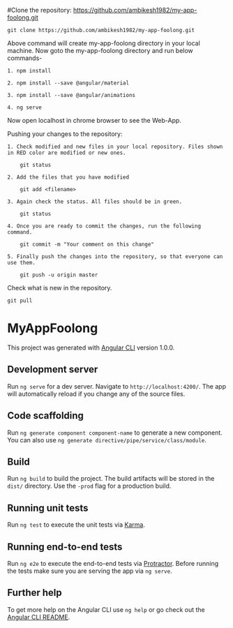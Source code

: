 #Clone the repository: https://github.com/ambikesh1982/my-app-foolong.git

	git clone https://github.com/ambikesh1982/my-app-foolong.git

Above command will create my-app-foolong directory in your local machine.
Now goto the my-app-foolong directory and run below commands-

	1. npm install

	2. npm install --save @angular/material

	3. npm install --save @angular/animations

	4. ng serve

Now open localhost in chrome browser to see the Web-App.

Pushing your changes to the repository:

	1. Check modified and new files in your local repository. Files shown in RED color are modified or new ones.

		git status

	2. Add the files that you have modified

		git add <filename>

	3. Again check the status. All files should be in green.

		git status

	4. Once you are ready to commit the changes, run the following command.

		git commit -m "Your comment on this change"

	5. Finally push the changes into the repository, so that everyone can use them.

		git push -u origin master

Check what is new in the repository.

	git pull

# MyAppFoolong

This project was generated with [Angular CLI](https://github.com/angular/angular-cli) version 1.0.0.

## Development server

Run `ng serve` for a dev server. Navigate to `http://localhost:4200/`. The app will automatically reload if you change any of the source files.

## Code scaffolding

Run `ng generate component component-name` to generate a new component. You can also use `ng generate directive/pipe/service/class/module`.

## Build

Run `ng build` to build the project. The build artifacts will be stored in the `dist/` directory. Use the `-prod` flag for a production build.

## Running unit tests

Run `ng test` to execute the unit tests via [Karma](https://karma-runner.github.io).

## Running end-to-end tests

Run `ng e2e` to execute the end-to-end tests via [Protractor](http://www.protractortest.org/).
Before running the tests make sure you are serving the app via `ng serve`.

## Further help

To get more help on the Angular CLI use `ng help` or go check out the [Angular CLI README](https://github.com/angular/angular-cli/blob/master/README.md).
